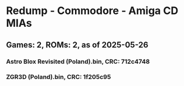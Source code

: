 # Redump - Commodore - Amiga CD MIAs
## Games: 2, ROMs: 2, as of 2025-05-26

### Astro Blox Revisited (Poland).bin, CRC: 712c4748
### ZGR3D (Poland).bin, CRC: 1f205c95
